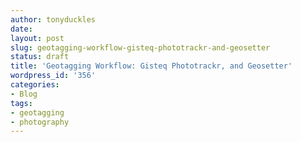 ```yaml
---
author: tonyduckles
date:  
layout: post
slug: geotagging-workflow-gisteq-phototrackr-and-geosetter
status: draft
title: 'Geotagging Workflow: Gisteq Phototrackr, and Geosetter'
wordpress_id: '356'
categories:
- Blog
tags:
- geotagging
- photography
---
```

